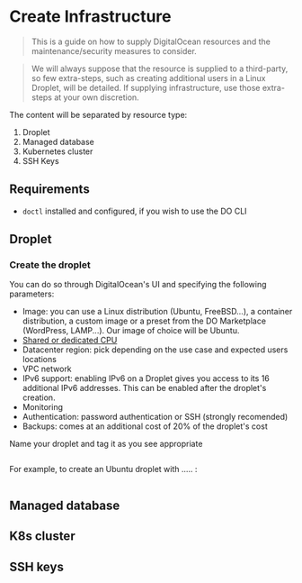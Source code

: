# Create Infrastructure

> This is a guide on how to supply DigitalOcean resources and the maintenance/security measures to consider.

> We will always suppose that the resource is supplied to a third-party, so few extra-steps, such as creating additional users in a Linux Droplet, will be detailed. If supplying infrastructure, use those extra-steps at your own discretion.

The content will be separated by resource type:
1. Droplet
2. Managed database
3. Kubernetes cluster
4. SSH Keys

## Requirements

- `doctl` installed and configured, if you wish to use the DO CLI

## Droplet

### Create the droplet

You can do so through DigitalOcean's UI and specifying the following parameters:
- Image: you can use a Linux distribution (Ubuntu, FreeBSD...), a container distribution, a custom image or a preset from the DO Marketplace (WordPress, LAMP...). Our image of choice will be Ubuntu.
- [Shared or dedicated CPU](https://www.digitalocean.com/docs/droplets/resources/choose-plan/#shared-vs-dedicated)
- Datacenter region: pick depending on the use case and expected users locations
- VPC network
- IPv6 support: enabling IPv6 on a Droplet gives you access to its 16 additional IPv6 addresses. This can be enabled after the droplet's creation.
- Monitoring
- Authentication: password authentication or SSH (strongly recomended)
- Backups: comes at an additional cost of 20% of the droplet's cost


Name your droplet and tag it as you see appropriate

```
```

For example, to create an Ubuntu droplet with ..... :
```
```


## Managed database

## K8s cluster

## SSH keys